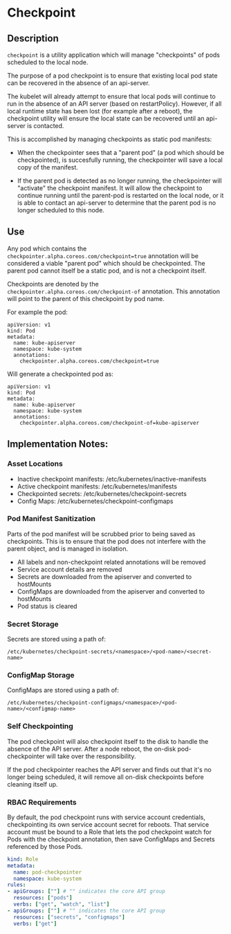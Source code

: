 # Checkpoint

## Description

`checkpoint` is a utility application which will manage "checkpoints" of pods scheduled to the local node.

The purpose of a pod checkpoint is to ensure that existing local pod state can be recovered in the absence of an api-server.

The kubelet will already attempt to ensure that local pods will continue to run in the absence of an API server (based on restartPolicy). However, if all local runtime state has been lost (for example after a reboot), the checkpoint utility will ensure the local state can be recovered until an api-server is contacted.

This is accomplished by managing checkpoints as static pod manifests:

- When the checkpointer sees that a "parent pod" (a pod which should be checkpointed), is succesfully running, the checkpointer will save a local copy of the manifest.

- If the parent pod is detected as no longer running, the checkpointer will "activate" the checkpoint manifest. It will allow the checkpoint to continue running until the parent-pod is restarted on the local node, or it is able to contact an api-server to determine that the parent pod is no longer scheduled to this node.

## Use

Any pod which contains the `checkpointer.alpha.coreos.com/checkpoint=true` annotation will be considered a viable "parent pod" which should be checkpointed.
The parent pod cannot itself be a static pod, and is not a checkpoint itself.

Checkpoints are denoted by the `checkpointer.alpha.coreos.com/checkpoint-of` annotation. This annotation will point to the parent of this checkpoint by pod name.

For example the pod:

```
apiVersion: v1
kind: Pod
metadata:
  name: kube-apiserver
  namespace: kube-system
  annotations:
    checkpointer.alpha.coreos.com/checkpoint=true
```

Will generate a checkpointed pod as:

```
apiVersion: v1
kind: Pod
metadata:
  name: kube-apiserver
  namespace: kube-system
  annotations:
    checkpointer.alpha.coreos.com/checkpoint-of=kube-apiserver
```

## Implementation Notes:

### Asset Locations

- Inactive checkpoint manifests: /etc/kubernetes/inactive-manifests
- Active checkpoint manifests: /etc/kubernetes/manifests
- Checkpointed secrets: /etc/kubernetes/checkpoint-secrets
- Config Maps: /etc/kubernetes/checkpoint-configmaps

### Pod Manifest Sanitization

Parts of the pod manifest will be scrubbed prior to being saved as checkpoints. This is to ensure that the pod does not interfere with the parent object, and is managed in isolation.

 - All labels and non-checkpoint related annotations will be removed
 - Service account details are removed
 - Secrets are downloaded from the apiserver and converted to hostMounts
 - ConfigMaps are downloaded from the apiserver and converted to hostMounts
 - Pod status is cleared

### Secret Storage

Secrets are stored using a path of:

```
/etc/kubernetes/checkpoint-secrets/<namespace>/<pod-name>/<secret-name>
```

### ConfigMap Storage

ConfigMaps are stored using a path of:

```
/etc/kubernetes/checkpoint-configmaps/<namespace>/<pod-name>/<configmap-name>
```
### Self Checkpointing

The pod checkpoint will also checkpoint itself to the disk to handle the absence of the API server.
After a node reboot, the on-disk pod-checkpointer will take over the responsibility.

If the pod checkpointer reaches the API server and finds out that it's no longer being scheduled,
it will remove all on-disk checkpoints before cleaning itself up.

### RBAC Requirements

By default, the pod checkpoint runs with service account credentials, checkpointing its own
service account secret for reboots. That service account must be bound to a Role that lets the
pod checkpoint watch for Pods with the checkpoint annotation, then save ConfigMaps and Secrets
referenced by those Pods.

```yaml
kind: Role
metadata:
  name: pod-checkpointer
  namespace: kube-system
rules:
- apiGroups: [""] # "" indicates the core API group
  resources: ["pods"]
  verbs: ["get", "watch", "list"]
- apiGroups: [""] # "" indicates the core API group
  resources: ["secrets", "configmaps"]
  verbs: ["get"]
```
